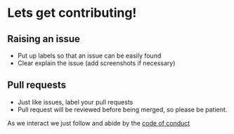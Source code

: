 # Lets get contributing!

## Raising an issue
- Put up labels so that an issue can be easily found
- Clear explain the issue (add screenshots if necessary)


## Pull requests
- Just like issues, label your pull requests
- Pull request will be reviewed before being merged, so please be patient.

As we interact we just follow and abide by the [ code of conduct](https://github.com/uniphyd/welcome/blob/master/CODE_OF_CONDUCT.md)
